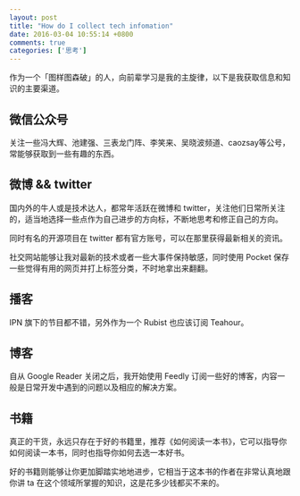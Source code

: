 ```yaml
---
layout: post
title: "How do I collect tech infomation"
date: 2016-03-04 10:55:14 +0800
comments: true
categories: ['思考']
---
```


作为一个「图样图森破」的人，向前辈学习是我的主旋律，以下是我获取信息和知识的主要渠道。

## 微信公众号

关注一些冯大辉、池建强、三表龙门阵、李笑来、吴晓波频道、caozsay等公号，常能够获取到一些有趣的东西。

## 微博 && twitter

国内外的牛人或是技术达人，都常年活跃在微博和 twitter，关注他们日常所关注的，适当地选择一些点作为自己进步的方向标，不断地思考和修正自己的方向。

同时有名的开源项目在 twitter 都有官方账号，可以在那里获得最新相关的资讯。 

社交网站能够让我对最新的技术或者一些大事件保持敏感，同时使用 Pocket 保存一些觉得有用的网页并打上标签分类，不时地拿出来翻翻。

## 播客

IPN 旗下的节目都不错，另外作为一个 Rubist 也应该订阅 Teahour。

## 博客

自从 Google Reader 关闭之后，我开始使用 Feedly 订阅一些好的博客，内容一般是日常开发中遇到的问题以及相应的解决方案。

## 书籍

真正的干货，永远只存在于好的书籍里，推荐《如何阅读一本书》，它可以指导你如何阅读一本书，同时也指导你如何去选一本好书。

好的书籍则能够让你更加脚踏实地地进步，它相当于这本书的作者在非常认真地跟你讲 ta 在这个领域所掌握的知识，这是花多少钱都买不来的。

